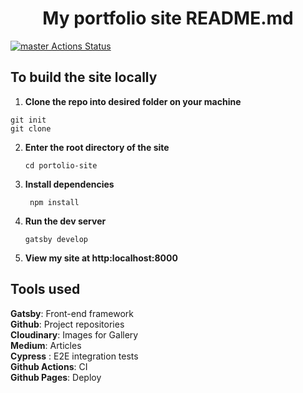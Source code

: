 <h1 align="center">
  My portfolio site README.md
</h1>

[![master Actions Status](https://github.com/sania-dsouza/portfolio-site/workflows/Node.js%20CI/badge.svg)](https://github.com/sania-dsouza/portfolio-site/actions)

## To build the site locally ##

1. **Clone the repo into desired folder on your machine**
  ```
  git init
  git clone 
  ```
  
2. **Enter the root directory of the site**
   ```
   cd portolio-site
   ```
   
3. **Install dependencies**
   ```
    npm install 
   ```
   
4. **Run the dev server**
   ```
   gatsby develop 
   ```
   
5. **View my site at http:localhost:8000** 

## Tools used ##

**Gatsby**: Front-end framework\
**Github**: Project repositories\
**Cloudinary**: Images for Gallery\
**Medium**: Articles\
**Cypress** : E2E integration tests\
**Github Actions**: CI\
**Github Pages**: Deploy


